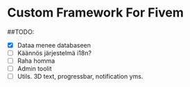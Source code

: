 <h1>Custom Framework For Fivem</h1>

##TODO:
- [X] Dataa menee databaseen
- [ ] Käännös järjestelmä i18n?
- [ ] Raha homma
- [ ] Admin toolit
- [ ] Utils. 3D text, progressbar, notification yms.

